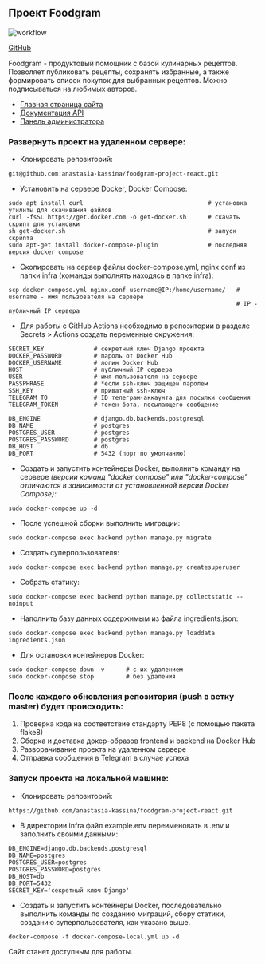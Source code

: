 ## Проект Foodgram

![workflow](https://github.com/anastasia-kassina/foodgram-project-react/actions/workflows/foodgram_workflow.yml/badge.svg)

[GitHub](https://github.com/anastasia-kassina/foodgram-project-react.git)

Foodgram - продуктовый помощник с базой кулинарных рецептов. Позволяет публиковать рецепты, сохранять избранные, а также
формировать список покупок для выбранных рецептов. Можно подписываться на любимых авторов.

- [Главная страница сайта](http://158.160.67.49/recipes)
- [Документация API](http://158.160.67.49/api/docs/)
- [Панель администратора](http://158.160.67.49/admin)

### Развернуть проект на удаленном сервере:

- Клонировать репозиторий:

```
git@github.com:anastasia-kassina/foodgram-project-react.git
```

- Установить на сервере Docker, Docker Compose:

```
sudo apt install curl                                   # установка утилиты для скачивания файлов
curl -fsSL https://get.docker.com -o get-docker.sh      # скачать скрипт для установки
sh get-docker.sh                                        # запуск скрипта
sudo apt-get install docker-compose-plugin              # последняя версия docker compose
```

- Скопировать на сервер файлы docker-compose.yml, nginx.conf из папки infra (команды выполнять находясь в папке infra):

```
scp docker-compose.yml nginx.conf username@IP:/home/username/   # username - имя пользователя на сервере
                                                                # IP - публичный IP сервера
```

- Для работы с GitHub Actions необходимо в репозитории в разделе Secrets > Actions создать переменные окружения:

```
SECRET_KEY              # секретный ключ Django проекта
DOCKER_PASSWORD         # пароль от Docker Hub
DOCKER_USERNAME         # логин Docker Hub
HOST                    # публичный IP сервера
USER                    # имя пользователя на сервере
PASSPHRASE              # *если ssh-ключ защищен паролем
SSH_KEY                 # приватный ssh-ключ
TELEGRAM_TO             # ID телеграм-аккаунта для посылки сообщения
TELEGRAM_TOKEN          # токен бота, посылающего сообщение

DB_ENGINE               # django.db.backends.postgresql
DB_NAME                 # postgres
POSTGRES_USER           # postgres
POSTGRES_PASSWORD       # postgres
DB_HOST                 # db
DB_PORT                 # 5432 (порт по умолчанию)
```

- Создать и запустить контейнеры Docker, выполнить команду на сервере
  *(версии команд "docker compose" или "docker-compose" отличаются в зависимости от установленной версии Docker
  Compose):*

```
sudo docker-compose up -d
```

- После успешной сборки выполнить миграции:

```
sudo docker-compose exec backend python manage.py migrate
```

- Создать суперпользователя:

```
sudo docker-compose exec backend python manage.py createsuperuser
```

- Собрать статику:

```
sudo docker-compose exec backend python manage.py collectstatic --noinput
```

- Наполнить базу данных содержимым из файла ingredients.json:

```
sudo docker-compose exec backend python manage.py loaddata ingredients.json
```

- Для остановки контейнеров Docker:

```
sudo docker-compose down -v      # с их удалением
sudo docker-compose stop         # без удаления
```

### После каждого обновления репозитория (push в ветку master) будет происходить:

1. Проверка кода на соответствие стандарту PEP8 (с помощью пакета flake8)
2. Сборка и доставка докер-образов frontend и backend на Docker Hub
3. Разворачивание проекта на удаленном сервере
4. Отправка сообщения в Telegram в случае успеха

### Запуск проекта на локальной машине:

- Клонировать репозиторий:

```
https://github.com/anastasia-kassina/foodgram-project-react.git
```

- В директории infra файл example.env переименовать в .env и заполнить своими данными:

```
DB_ENGINE=django.db.backends.postgresql
DB_NAME=postgres
POSTGRES_USER=postgres
POSTGRES_PASSWORD=postgres
DB_HOST=db
DB_PORT=5432
SECRET_KEY='секретный ключ Django'
```

- Создать и запустить контейнеры Docker, последовательно выполнить команды по созданию миграций, сбору статики,
  созданию суперпользователя, как указано выше.

```
docker-compose -f docker-compose-local.yml up -d
```

Сайт станет доступным для работы.
